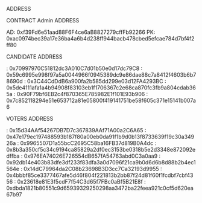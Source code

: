 ADDRESS

 CONTRACT Admin ADDRESS 

AD: 0xf39Fd6e51aad88F6F4ce6aB8827279cffFb92266
PK: 0xac0974bec39a17e36ba4a6b4d238ff944bacb478cbed5efcae784d7bf4f2ff80

 CANDIDATE ADDRESS 
<!-- 1_AD --> : 0x70997970C51812dc3A010C7d01b50e0d17dc79C8
<!-- 1_PR --> : 0x59c6995e998f97a5a0044966f0945389dc9e86dae88c7a8412f4603b6b78690d

<!-- 2_AD --> : 0x3C44CdDdB6a900fa2b585dd299e03d12FA4293BC
<!-- 2_PR --> : 0x5de4111afa1a4b94908f83103eb1f1706367c2e68ca870fc3fb9a804cdab365a

<!-- 3_AD --> : 0x90F79bf6EB2c4f870365E785982E1f101E93b906
<!-- 3_PR --> : 0x7c852118294e51e653712a81e05800f419141751be58f605c371e15141b007a6

 VOTERS ADDRESS 
<!-- 1_AD --> : 0x15d34AAf54267DB7D7c367839AAf71A00a2C6A65
<!-- 1_PR --> : 0x47e179ec197488593b187f80a00eb0da91f1b9d0b13f8733639f19c30a34926a

<!-- 2_AD --> : 0x9965507D1a55bcC2695C58ba16FB37d819B0A4dc
<!-- 2_PR --> : 0x8b3a350cf5c34c9194ca85829a2df0ec3153be0318b5e2d3348e872092edffba

<!-- 3_AD --> : 0x976EA74026E726554dB657fA54763abd0C3a0aa9
<!-- 3_PR --> : 0x92db14e403b83dfe3df233f83dfa3a0d7096f21ca9b0d6d6b8d88b2b4ec1564e

<!-- 4_AD --> : 0x14dC79964da2C08b23698B3D3cc7Ca32193d9955
<!-- 4_PR --> : 0x4bbbf85ce3377467afe5d46f804f221813b2bb87f24d81f60f1fcdbf7cbf4356

<!-- 5_AD --> : 0x23618e81E3f5cdF7f54C3d65f7FBc0aBf5B21E8f
<!-- 5_PR --> : 0xdbda1821b80551c9d65939329250298aa3472ba22feea921c0cf5d620ea67b97
